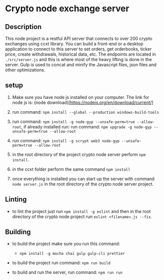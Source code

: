 # Crypto node exchange server

## Description
This node project is a restful API server that connects to over 200 crypto exchanges using ccxt library. You can build a front-end
or a desktop application to connect to this server to set orders, get orderbooks, ticker price, create withdrawals, historical data, etc. The endpoints are located in `./src/server.js` and this is where most of the heavy lifting is done in the server. Gulp
is used to concat and minify the Javascript files, json files and other optimizations. 

## setup

1. Make sure you have node js installed on your computer. The link for node js is: (node download)[https://nodejs.org/en/download/current/]

2. run command: `npm install --global --production windows-build-tools`

3. run command: `npm install -g node-gyp --unsafe-perm=true --allow-root`, if already installed run: run command: `npm upgrade -g node-gyp --unsafe-perm=true --allow-root`

4. run command: `npm install -g scrypt web3 node-gyp --unsafe-perm=true --allow-root`

5. in the root directory of the project crypto node server perform `npm install`.

6. in the ccxt folder perform the same command `npm install`

7. once everything is installed you can start up the server with command `node server.js` in the root directory of the crypto node server project.

## Linting

- to lint the project just run `npm install -g eslint` and then in the root directory of the crypto node project run `eslint <filename>.js --fix`.

## Building

- to build the project make sure you run this command:

  - `npm install -g mocha chai gulp gulp-cli prettier`

- to build the project run command: `npm run build`

- to build and run the server, run command: `npm run run`
